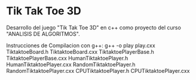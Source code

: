# Tik Tak Toe 3D
Desarrollo del juego "Tik Tak Toe 3D" en c++ como proyecto del curso "ANALISIS DE ALGORITMOS".

Instrucciones de Compilacion con g++:
g++ -o play play.cxx TiktaktoeBoard.h TiktaktoeBoard.cxx TiktaktoePlayerBase.h TiktaktoePlayerBase.cxx HumanTiktaktoePlayer.h HumanTiktaktoePlayer.cxx RandomTiktaktoePlayer.h RandomTiktaktoePlayer.cxx CPUTiktaktoePlayer.h CPUTiktaktoePlayer.cxx
